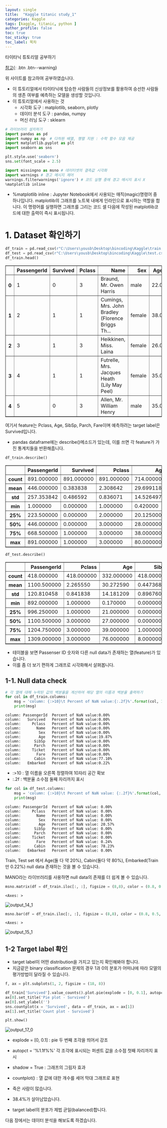 ```yaml
---
layout: single
title:  "Kaggle titanic study_1"
categories: Kaggle
tags: [kaggle, titanic, python ]
author_profile: false
toc: true
toc_sticky: true
toc_label: 목차
---
```


타이타닉 튜토리얼 공부하기

[참고](https://kaggle-kr.tistory.com/17?category=868316#1_2){: .btn .btn--warning}

위 사이트를 참고하여 공부하였습니다.

- 이 튜토리얼에서 타이타닉에 탑승한 사람들의 신상정보를 활용하여 승선한 사람들의 생존 여부를 예측하는 모델을 생성할 것입니다.
- 이 튜토리얼에서 사용하는 것  
    - 시각화 도구 : matplotlib, seaborn, plotly
    - 데이터 분석 도구 : pandas, numpy 
    - 머신 러닝 도구 : sklearn


```python
# 라이브러리 설치하기
import pandas as pd
import numpy as np  # 다차원 배열, 행렬 지원 : 수학 함수 모음 제공
import matplotlib.pyplot as plt
import seaborn as sns

plt.style.use('seaborn')
sns.set(font_scale = 2.5)

import missingno as msno # 데이터셋의 결측값 시각화
import warnings # 경고 메시지 제어
warnings.filterwarnings('ignore') # 코드 실행 중에 경고 메시지 표시 X
%matplotlib inline
```

- %matplotlib inline : Jupyter Notebook에서 사용되는 매직(magic)명령어 중 하나입니다. matplotlib의 그래프를 노트북 내에게 인라인으로 표시하는 역할을 합니다. 이 명령어를 실행하면 그래프를 그리는 코드 셀 다음에 작성된 matplotlib코드에 대한 출력이 즉시 표시됩니다.

# 1. Dataset 확인하기


```python
df_train = pd.read_csv(r"C:\Users\yousb\Desktop\bincoding\Kaggle\train.csv", encoding="cp949")
df_test = pd.read_csv(r"C:\Users\yousb\Desktop\bincoding\Kaggle\test.csv", encoding= "cp949")
df_train.head()
```




<div>
<style scoped>
    .dataframe tbody tr th:only-of-type {
        vertical-align: middle;
    }

    .dataframe tbody tr th {
        vertical-align: top;
    }

    .dataframe thead th {
        text-align: right;
    }
</style>
<table border="1" class="dataframe">
  <thead>
    <tr style="text-align: right;">
      <th></th>
      <th>PassengerId</th>
      <th>Survived</th>
      <th>Pclass</th>
      <th>Name</th>
      <th>Sex</th>
      <th>Age</th>
      <th>SibSp</th>
      <th>Parch</th>
      <th>Ticket</th>
      <th>Fare</th>
      <th>Cabin</th>
      <th>Embarked</th>
    </tr>
  </thead>
  <tbody>
    <tr>
      <th>0</th>
      <td>1</td>
      <td>0</td>
      <td>3</td>
      <td>Braund, Mr. Owen Harris</td>
      <td>male</td>
      <td>22.0</td>
      <td>1</td>
      <td>0</td>
      <td>A/5 21171</td>
      <td>7.2500</td>
      <td>NaN</td>
      <td>S</td>
    </tr>
    <tr>
      <th>1</th>
      <td>2</td>
      <td>1</td>
      <td>1</td>
      <td>Cumings, Mrs. John Bradley (Florence Briggs Th...</td>
      <td>female</td>
      <td>38.0</td>
      <td>1</td>
      <td>0</td>
      <td>PC 17599</td>
      <td>71.2833</td>
      <td>C85</td>
      <td>C</td>
    </tr>
    <tr>
      <th>2</th>
      <td>3</td>
      <td>1</td>
      <td>3</td>
      <td>Heikkinen, Miss. Laina</td>
      <td>female</td>
      <td>26.0</td>
      <td>0</td>
      <td>0</td>
      <td>STON/O2. 3101282</td>
      <td>7.9250</td>
      <td>NaN</td>
      <td>S</td>
    </tr>
    <tr>
      <th>3</th>
      <td>4</td>
      <td>1</td>
      <td>1</td>
      <td>Futrelle, Mrs. Jacques Heath (Lily May Peel)</td>
      <td>female</td>
      <td>35.0</td>
      <td>1</td>
      <td>0</td>
      <td>113803</td>
      <td>53.1000</td>
      <td>C123</td>
      <td>S</td>
    </tr>
    <tr>
      <th>4</th>
      <td>5</td>
      <td>0</td>
      <td>3</td>
      <td>Allen, Mr. William Henry</td>
      <td>male</td>
      <td>35.0</td>
      <td>0</td>
      <td>0</td>
      <td>373450</td>
      <td>8.0500</td>
      <td>NaN</td>
      <td>S</td>
    </tr>
  </tbody>
</table>
</div>



여기서 feature는 Pclass, Age, SibSp, Parch, Fare이며 예측하려는 target label은 Survived입니다.
- pandas dataframe에는 describe()메소드가 있는데, 이를  쓰면 각 feature가 가진 통계치들을 반환해줍니다.


```python
df_train.describe()
```




<div>
<style scoped>
    .dataframe tbody tr th:only-of-type {
        vertical-align: middle;
    }

    .dataframe tbody tr th {
        vertical-align: top;
    }

    .dataframe thead th {
        text-align: right;
    }
</style>
<table border="1" class="dataframe">
  <thead>
    <tr style="text-align: right;">
      <th></th>
      <th>PassengerId</th>
      <th>Survived</th>
      <th>Pclass</th>
      <th>Age</th>
      <th>SibSp</th>
      <th>Parch</th>
      <th>Fare</th>
    </tr>
  </thead>
  <tbody>
    <tr>
      <th>count</th>
      <td>891.000000</td>
      <td>891.000000</td>
      <td>891.000000</td>
      <td>714.000000</td>
      <td>891.000000</td>
      <td>891.000000</td>
      <td>891.000000</td>
    </tr>
    <tr>
      <th>mean</th>
      <td>446.000000</td>
      <td>0.383838</td>
      <td>2.308642</td>
      <td>29.699118</td>
      <td>0.523008</td>
      <td>0.381594</td>
      <td>32.204208</td>
    </tr>
    <tr>
      <th>std</th>
      <td>257.353842</td>
      <td>0.486592</td>
      <td>0.836071</td>
      <td>14.526497</td>
      <td>1.102743</td>
      <td>0.806057</td>
      <td>49.693429</td>
    </tr>
    <tr>
      <th>min</th>
      <td>1.000000</td>
      <td>0.000000</td>
      <td>1.000000</td>
      <td>0.420000</td>
      <td>0.000000</td>
      <td>0.000000</td>
      <td>0.000000</td>
    </tr>
    <tr>
      <th>25%</th>
      <td>223.500000</td>
      <td>0.000000</td>
      <td>2.000000</td>
      <td>20.125000</td>
      <td>0.000000</td>
      <td>0.000000</td>
      <td>7.910400</td>
    </tr>
    <tr>
      <th>50%</th>
      <td>446.000000</td>
      <td>0.000000</td>
      <td>3.000000</td>
      <td>28.000000</td>
      <td>0.000000</td>
      <td>0.000000</td>
      <td>14.454200</td>
    </tr>
    <tr>
      <th>75%</th>
      <td>668.500000</td>
      <td>1.000000</td>
      <td>3.000000</td>
      <td>38.000000</td>
      <td>1.000000</td>
      <td>0.000000</td>
      <td>31.000000</td>
    </tr>
    <tr>
      <th>max</th>
      <td>891.000000</td>
      <td>1.000000</td>
      <td>3.000000</td>
      <td>80.000000</td>
      <td>8.000000</td>
      <td>6.000000</td>
      <td>512.329200</td>
    </tr>
  </tbody>
</table>
</div>




```python
df_test.describe()
```




<div>
<style scoped>
    .dataframe tbody tr th:only-of-type {
        vertical-align: middle;
    }

    .dataframe tbody tr th {
        vertical-align: top;
    }

    .dataframe thead th {
        text-align: right;
    }
</style>
<table border="1" class="dataframe">
  <thead>
    <tr style="text-align: right;">
      <th></th>
      <th>PassengerId</th>
      <th>Pclass</th>
      <th>Age</th>
      <th>SibSp</th>
      <th>Parch</th>
      <th>Fare</th>
    </tr>
  </thead>
  <tbody>
    <tr>
      <th>count</th>
      <td>418.000000</td>
      <td>418.000000</td>
      <td>332.000000</td>
      <td>418.000000</td>
      <td>418.000000</td>
      <td>417.000000</td>
    </tr>
    <tr>
      <th>mean</th>
      <td>1100.500000</td>
      <td>2.265550</td>
      <td>30.272590</td>
      <td>0.447368</td>
      <td>0.392344</td>
      <td>35.627188</td>
    </tr>
    <tr>
      <th>std</th>
      <td>120.810458</td>
      <td>0.841838</td>
      <td>14.181209</td>
      <td>0.896760</td>
      <td>0.981429</td>
      <td>55.907576</td>
    </tr>
    <tr>
      <th>min</th>
      <td>892.000000</td>
      <td>1.000000</td>
      <td>0.170000</td>
      <td>0.000000</td>
      <td>0.000000</td>
      <td>0.000000</td>
    </tr>
    <tr>
      <th>25%</th>
      <td>996.250000</td>
      <td>1.000000</td>
      <td>21.000000</td>
      <td>0.000000</td>
      <td>0.000000</td>
      <td>7.895800</td>
    </tr>
    <tr>
      <th>50%</th>
      <td>1100.500000</td>
      <td>3.000000</td>
      <td>27.000000</td>
      <td>0.000000</td>
      <td>0.000000</td>
      <td>14.454200</td>
    </tr>
    <tr>
      <th>75%</th>
      <td>1204.750000</td>
      <td>3.000000</td>
      <td>39.000000</td>
      <td>1.000000</td>
      <td>0.000000</td>
      <td>31.500000</td>
    </tr>
    <tr>
      <th>max</th>
      <td>1309.000000</td>
      <td>3.000000</td>
      <td>76.000000</td>
      <td>8.000000</td>
      <td>9.000000</td>
      <td>512.329200</td>
    </tr>
  </tbody>
</table>
</div>



- 테이블을 보면 Passenser ID 숫자와 다른 null data가 존재하는 열(feature)가 있습니다. 
- 이를 좀 더 보기 편하게 그래프로 시각화해서 살펴봅니다.

## 1-1. Null data check


```python
# 각 열에 대해 누락된 값의 백분율을 계산하여 해당 열의 이름과 백분율 출력하기
for col in df_train.columns:
    msg = 'column: {:>10}\t Percent of NaN value:{:.2f}%'.format(col, 100*(df_train[col].isnull().sum() / df_train[col].shape[0]))
    print(msg)
```

    column: PassengerId	 Percent of NaN value:0.00%
    column:   Survived	 Percent of NaN value:0.00%
    column:     Pclass	 Percent of NaN value:0.00%
    column:       Name	 Percent of NaN value:0.00%
    column:        Sex	 Percent of NaN value:0.00%
    column:        Age	 Percent of NaN value:19.87%
    column:      SibSp	 Percent of NaN value:0.00%
    column:      Parch	 Percent of NaN value:0.00%
    column:     Ticket	 Percent of NaN value:0.00%
    column:       Fare	 Percent of NaN value:0.00%
    column:      Cabin	 Percent of NaN value:77.10%
    column:   Embarked	 Percent of NaN value:0.22%
    

- :>10 :  열 이름을 오른쪽 정렬하여 10자리 공간 확보
- :.2f : 백분율 소수점 둘째 자리까지 표시


```python
for col in df_test.columns:
    msg = 'column: {:>10}\t Percent of NaN value: {:.2f}%'.format(col, 100 * (df_test[col].isnull().sum()/ df_test[col].shape[0]))
    print(msg)
```

    column: PassengerId	 Percent of NaN value: 0.00%
    column:     Pclass	 Percent of NaN value: 0.00%
    column:       Name	 Percent of NaN value: 0.00%
    column:        Sex	 Percent of NaN value: 0.00%
    column:        Age	 Percent of NaN value: 20.57%
    column:      SibSp	 Percent of NaN value: 0.00%
    column:      Parch	 Percent of NaN value: 0.00%
    column:     Ticket	 Percent of NaN value: 0.00%
    column:       Fare	 Percent of NaN value: 0.24%
    column:      Cabin	 Percent of NaN value: 78.23%
    column:   Embarked	 Percent of NaN value: 0.00%
    

Train, Test set 에서 Age(둘 다 약 20%), Cabin(둘다 약 80%), Embarked(Train만 0.22%) null data 존재하는 것을 볼 수 있습니다.

MANO라는 라이브러리를 사용하면 null data의 존재를 더 쉽게 볼 수 있습니다.


```python
msno.matrix(df = df_train.iloc[:, :], figsize = (8,8), color = (0.8, 0.5, 0.2))
```




    <Axes: >




    
![output_14_1](https://github.com/YOUSUBEEN/Store_Sales_Project/assets/130339188/718d8fc4-f240-4196-b9d4-335e518131f6)
    



```python
msno.bar(df = df_train.iloc[:, :], figsize = (8,8), color = (0.8, 0.5, 0.2))
```




    <Axes: >




    
![output_15_1](https://github.com/YOUSUBEEN/Store_Sales_Project/assets/130339188/50604c46-c027-45b8-914c-44ae609a0a7d)
    


## 1-2 Target label 확인
- target label이 어떤 distribution을 가지고 있는지 확인해봐야 합니다.
- 지금같은 binary classification 문제의 경우 1과 0의 분포가 어떠냐에 따라 모델의 평가방법이 달라질 수 있습니다.


```python
f, ax = plt.subplots(1, 2, figsize = (18, 8))

df_train['Survived'].value_counts().plot.pie(explode = [0, 0.1], autopct = '%1.1f%%', ax = ax[0], shadow = True)
ax[0].set_title('Pie plot - Survived')
ax[0].set_ylabel('')
sns.countplot(x = 'Survived', data = df_train, ax = ax[1]) 
ax[1].set_title('Count plot - Survived')

plt.show()
```


    
![output_17_0](https://github.com/YOUSUBEEN/Store_Sales_Project/assets/130339188/4628168b-c86b-451d-9fe6-772e8ce063a9)
    


- explode = [0, 0.1] : pie 두 번째 조각을 띄어서 강조
- autopct = '%1.1f%%'  각 조각에 표시되는 퍼센트 값을 소수점 첫째 자리까지 표시
- shadow = True : 그래프의 그림자 효과
- countplot() : 열 값에 대한 개수를 세어 막대 그래프로 표현

- 죽은 사람이 많습니다.
- 38.4%가 살아남았습니다.
- target label의 분포가 제법 균일(balanced)합니다.

다음 장에서는 데이터 분석을 해보도록 하겠습니다.
